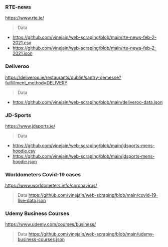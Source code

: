 ### RTE-news
https://www.rte.ie/
> Data
- https://github.com/vinejain/web-scraping/blob/main/rte-news-feb-2-2021.csv
- https://github.com/vinejain/web-scraping/blob/main/rte-news-feb-2-2021.json

### Deliveroo
https://deliveroo.ie/restaurants/dublin/santry-demesne?fulfillment_method=DELIVERY
> Data
- https://github.com/vinejain/web-scraping/blob/main/deliveroo-data.json

### JD-Sports
https://www.jdsports.ie/
> Data
- https://github.com/vinejain/web-scraping/blob/main/jdsports-mens-hoodie.csv
- https://github.com/vinejain/web-scraping/blob/main/jdsports-mens-hoodie.json


### Worldometers Covid-19 cases
https://www.worldometers.info/coronavirus/
> Data
https://github.com/vinejain/web-scraping/blob/main/covid-19-live-data.json

### Udemy Business Courses
https://www.udemy.com/courses/business/
> Data
https://github.com/vinejain/web-scraping/blob/main/udemy-business-courses.json
